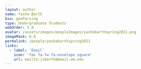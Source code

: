 ```yaml
---
layout: author
name: Yasha Barth
bio: geoParsing
type: Undergraduate Students
webOrder: 5.0
avatar: /assets/images/peopleImages/yashabarthspring2021.png
imageMask: 0.0
permalink: /people/yashabarthspring2021
links:
  - label: 'Email'
    icon: 'fas fa-fw fa-envelope square'
    url: mailto:jvbarth@email.wm.edu
---
```

